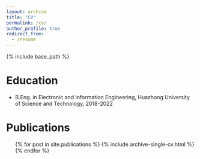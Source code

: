 ```yaml
---
layout: archive
title: "CV"
permalink: /cv/
author_profile: true
redirect_from:
  - /resume
---
```


{% include base_path %}

Education
======
* B.Eng. in Electronic and Information Engineering, Huazhong University of Science and Technology, 2018-2022

Publications
======
  <ul>{% for post in site.publications %}
    {% include archive-single-cv.html %}
  {% endfor %}</ul>

